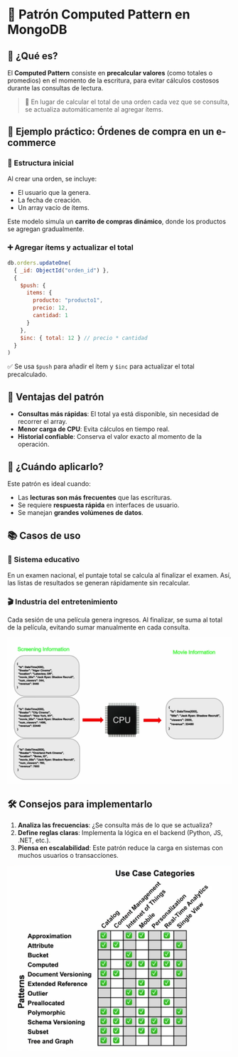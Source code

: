 # 🧮 Patrón Computed Pattern en MongoDB

## 🧠 ¿Qué es?

El **Computed Pattern** consiste en **precalcular valores** (como totales o promedios) en el momento de la escritura, para evitar cálculos costosos durante las consultas de lectura.

> 🔄 En lugar de calcular el total de una orden cada vez que se consulta, se actualiza automáticamente al agregar ítems.

## 🛒 Ejemplo práctico: Órdenes de compra en un e-commerce

### 🔧 Estructura inicial

Al crear una orden, se incluye:

- El usuario que la genera.
- La fecha de creación.
- Un array vacío de ítems.

Este modelo simula un **carrito de compras dinámico**, donde los productos se agregan gradualmente.

### ➕ Agregar ítems y actualizar el total

```js
db.orders.updateOne(
  { _id: ObjectId("orden_id") },
  {
    $push: {
      items: {
        producto: "producto1",
        precio: 12,
        cantidad: 1
      }
    },
    $inc: { total: 12 } // precio * cantidad
  }
)
```

✅ Se usa `$push` para añadir el ítem y `$inc` para actualizar el total precalculado.

## 🚀 Ventajas del patrón

- **Consultas más rápidas**: El total ya está disponible, sin necesidad de recorrer el array.
- **Menor carga de CPU**: Evita cálculos en tiempo real.
- **Historial confiable**: Conserva el valor exacto al momento de la operación.

## 🎯 ¿Cuándo aplicarlo?

Este patrón es ideal cuando:

- Las **lecturas son más frecuentes** que las escrituras.
- Se requiere **respuesta rápida** en interfaces de usuario.
- Se manejan **grandes volúmenes de datos**.

## 📚 Casos de uso

### 📝 Sistema educativo

En un examen nacional, el puntaje total se calcula al finalizar el examen. Así, las listas de resultados se generan rápidamente sin recalcular.

### 🎬 Industria del entretenimiento

Cada sesión de una película genera ingresos. Al finalizar, se suma al total de la película, evitando sumar manualmente en cada consulta.


![Computed Pattern CPU](../img/33-Computed-Pattern-CPU.png)

## 🛠️ Consejos para implementarlo

1. **Analiza las frecuencias**: ¿Se consulta más de lo que se actualiza?
2. **Define reglas claras**: Implementa la lógica en el backend (Python, JS, .NET, etc.).
3. **Piensa en escalabilidad**: Este patrón reduce la carga en sistemas con muchos usuarios o transacciones.

![Computed Pattern CPU](../img/34-Patterns-UseCase.png)
